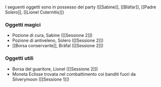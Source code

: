 I seguenti oggetti sono in possesso del party ([[Sabine]], [[Blàfar]], [[Padre Solero]], [[Lionel Cuternitis]])

### Oggetti magici

- Pozione di cura, Sabine ([[Sessione 2]])
- Pozione di antiveleno, Solero ([[Sessione 2]])
- [[Borsa conservante]], Bràfal ([[Sessione 2]])

### Oggetti utili

- Borsa del guaritore, Lionel ([[Sessione 2]])
- Moneta Eclisse trovata nel combattimento coi banditi fuori da Silverymoon ([[Sessione 1]])